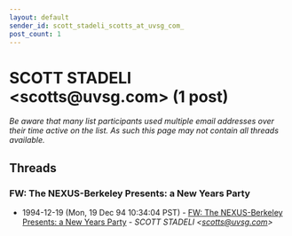 ```yaml
---
layout: default
sender_id: scott_stadeli_scotts_at_uvsg_com_
post_count: 1
---
```


# SCOTT STADELI <scotts<span>@</span>uvsg.com> (1 post)

_Be aware that many list participants used multiple email addresses over their time active on the list. As such this page may not contain all threads available._

## Threads

### FW: The NEXUS-Berkeley Presents: a New Years Party
+ 1994-12-19 (Mon, 19 Dec 94 10:34:04 PST) - [FW: The NEXUS-Berkeley Presents: a New Years Party](/archive/1994/12/2ff085854b25542561e091080c42e48f46df70e82513a4d30097ef5f13586b45) - _SCOTT STADELI \<scotts@uvsg.com\>_

